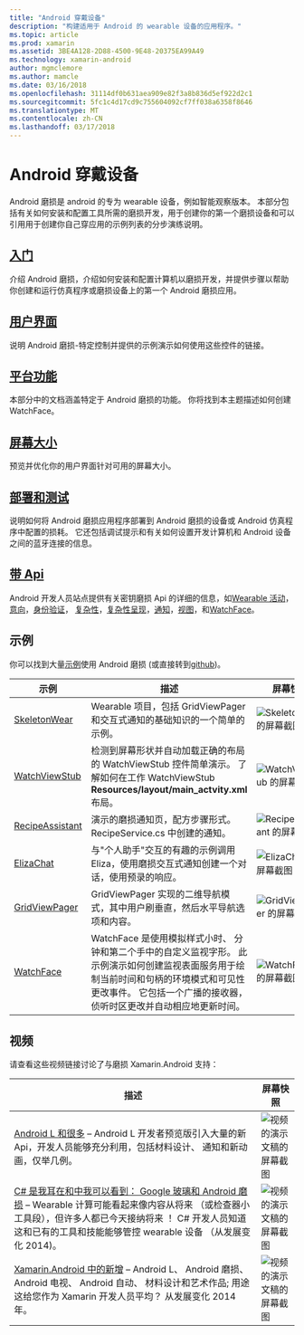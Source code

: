 ```yaml
---
title: "Android 穿戴设备"
description: "构建适用于 Android 的 wearable 设备的应用程序。"
ms.topic: article
ms.prod: xamarin
ms.assetid: 3BE4A128-2D88-4500-9E48-20375EA99A49
ms.technology: xamarin-android
author: mgmclemore
ms.author: mamcle
ms.date: 03/16/2018
ms.openlocfilehash: 31114df0b631aea909e82f3a8b836d5ef922d2c1
ms.sourcegitcommit: 5fc1c4d17cd9c755604092cf7ff038a6358f8646
ms.translationtype: MT
ms.contentlocale: zh-CN
ms.lasthandoff: 03/17/2018
---
```

# <a name="android-wear"></a>Android 穿戴设备

Android 磨损是 android 的专为 wearable 设备，例如智能观察版本。 本部分包括有关如何安装和配置工具所需的磨损开发，用于创建你的第一个磨损设备和可以引用用于创建你自己穿应用的示例列表的分步演练说明。

##  <a name="getting-startedandroidwearget-startedindexmd"></a>[入门](~/android/wear/get-started/index.md)

介绍 Android 磨损，介绍如何安装和配置计算机以磨损开发，并提供步骤以帮助你创建和运行仿真程序或磨损设备上的第一个 Android 磨损应用。

##  <a name="user-interfaceandroidwearuser-interfaceindexmd"></a>[用户界面](~/android/wear/user-interface/index.md)

说明 Android 磨损-特定控制并提供的示例演示如何使用这些控件的链接。

##  <a name="platform-featuresandroidwearplatformindexmd"></a>[平台功能](~/android/wear/platform/index.md)

本部分中的文档涵盖特定于 Android 磨损的功能。 你将找到本主题描述如何创建 WatchFace。

##  <a name="screen-sizesandroidwearscreen-sizesmd"></a>[屏幕大小](~/android/wear/screen-sizes.md)

预览并优化你的用户界面针对可用的屏幕大小。

##  <a name="deployment--testingandroidweardeploy-testindexmd"></a>[部署和测试](~/android/wear/deploy-test/index.md)

说明如何将 Android 磨损应用程序部署到 Android 磨损的设备或 Android 仿真程序中配置的损耗。 它还包括调试提示和有关如何设置开发计算机和 Android 设备之间的蓝牙连接的信息。

##  <a name="wear-apishttpsdeveloperandroidcomreferenceandroidsupportwearable"></a>[带 Api](https://developer.android.com/reference/android/support/wearable)

Android 开发人员站点提供有关密钥磨损 Api 的详细的信息，如[Wearable 活动](https://developer.android.com/reference/android/support/wearable/activity/package-summary.html)，[意向](https://developer.android.com/reference/com/google/android/wearable/intent/package-summary.html)，[身份验证](https://developer.android.com/reference/android/support/wearable/authentication/package-summary.html)， [复杂性](https://developer.android.com/reference/android/support/wearable/complications/package-summary.html)，[复杂性呈现](https://developer.android.com/reference/android/support/wearable/complications/rendering/package-summary.html)，[通知](https://developer.android.com/reference/android/support/wearable/notifications/package-summary.html)，[视图](https://developer.android.com/reference/android/support/wearable/view/package-summary.html)，和[WatchFace](https://developer.android.com/reference/android/support/wearable/watchface/package-summary.html)。



## <a name="samples"></a>示例

你可以找到大量[示例](https://developer.xamarin.com/samples/android/Android%20Wear/)使用 Android 磨损 (或直接转到[github](https://github.com/xamarin/monodroid-samples/tree/master/wear))。 

|示例|描述|屏幕快照|
|--- |--- |--- |
|[SkeletonWear](https://developer.xamarin.com/samples/SkeletonWear/)|Wearable 项目，包括 GridViewPager 和交互式通知的基础知识的一个简单的示例。|![Skeletonwear 的屏幕截图](images/skeleton.png)|
|[WatchViewStub](https://developer.xamarin.com/samples/WatchViewStub/)|检测到屏幕形状并自动加载正确的布局的 WatchViewStub 控件简单演示。  了解如何在工作 WatchViewStub **Resources/layout/main_actvity.xml**布局。|![WatchViewStub 的屏幕截图](images/watchview.png)|
|[RecipeAssistant](https://developer.xamarin.com/samples/RecipeAssistant/)|演示的磨损通知页，配方步骤形式。 RecipeService.cs 中创建的通知。|![RecipeAssistant 的屏幕截图](images/recipeassist.png)|
|[ElizaChat](https://developer.xamarin.com/samples/ElizaChat/)|与"个人助手"交互的有趣的示例调用 Eliza，使用磨损交互式通知创建一个对话，使用预录的响应。|![ElizaChat 的屏幕截图](images/eliza.png)|
|[GridViewPager](https://developer.xamarin.com/samples/GridViewPager/)|GridViewPager 实现的二维导航模式，其中用户刷垂直，然后水平导航选项和内容。|![GridViewPager 的屏幕截图](images/gridviewpager.png)|
|[WatchFace](https://developer.xamarin.com/samples/monodroid/wear/WatchFace)|WatchFace 是使用模拟样式小时、 分钟和第二个手中的自定义监视字形。 此示例演示如何创建监视表面服务用于绘制当前时间和句柄的环境模式和可见性更改事件。 它包括一个广播的接收器，侦听时区更改并自动相应地更新时间。|![WatchFace 的屏幕截图](images/gridviewpager.png)|


##  <a name="videos"></a>视频

请查看这些视频链接讨论了与磨损 Xamarin.Android 支持：

|描述|屏幕快照|
|--- |--- |
|[Android L 和很多](http://blog.xamarin.com/webinar-recording-android-l-and-so-much-more/) &ndash; Android L 开发者预览版引入大量的新 Api，开发人员能够充分利用，包括材料设计、 通知和新动画，仅举几例。|![视频的演示文稿的屏幕截图](images/video-android-l.png)|
|[C# 是我耳在和中我可以看到： Google 玻璃和 Android 磨损](https://www.youtube.com/watch?v=80H8tXByZQc) &ndash; Wearable 计算可能看起来像内容从将来 （或检查器小工具段），但许多人都已今天接纳将来 ！ C# 开发人员知道这和已有的工具和技能能够管控 wearable 设备 （从发展变化 2014)。|![视频的演示文稿的屏幕截图](images/video-eyes-ears.png)|
|[Xamarin.Android 中的新增](https://www.youtube.com/watch?v=Gpqc2XZIQfU) &ndash; Android L、 Android 磨损、 Android 电视、 Android 自动、 材料设计和艺术作品; 用途这给您作为 Xamarin 开发人员平均？ 从发展变化 2014年。|![视频的演示文稿的屏幕截图](Images/video-whats-new.png)|


<!--

March 18
http://blog.xamarin.com/android-wear/

August 14
http://blog.xamarin.com/android-l-developer-preview-android-wear-support/

August 27
http://blog.xamarin.com/tips-for-your-first-android-wear-app/

Watch Face
https://github.com/Redth/Xamarin.Wear.WatchFace
-->
